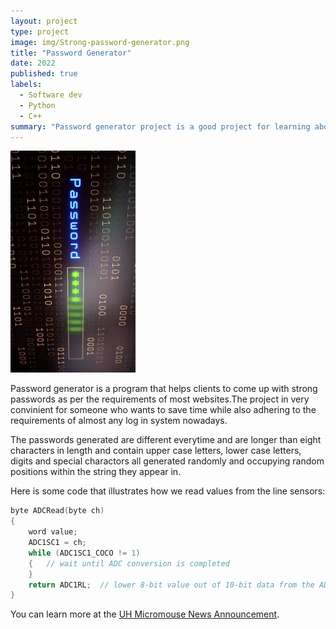 ```yaml
---
layout: project
type: project
image: img/Strong-password-generator.png
title: "Password Generator"
date: 2022
published: true
labels:
  - Software dev
  - Python
  - C++
summary: "Password generator project is a good project for learning about the random module and regular expressions in python and elsewhere."
---
```


<div class="text-center p-4">
  <img width="200px" src="../img/Strong-password-generator.png" class="img-thumbnail" >
</div>

Password generator is a program that helps clients to come up with strong passwords as per the requirements of most websites.The project in very convinient for someone who wants to save time while also adhering to the requirements of almost any log in system nowadays.


The passwords generated are different everytime and are longer than eight characters in length and contain upper case letters, lower case letters, digits and special charactors all generated randomly and occupying random positions within the string they appear in.

Here is some code that illustrates how we read values from the line sensors:

```cpp
byte ADCRead(byte ch)
{
    word value;
    ADC1SC1 = ch;
    while (ADC1SC1_COCO != 1)
    {   // wait until ADC conversion is completed   
    }
    return ADC1RL;  // lower 8-bit value out of 10-bit data from the ADC
}
```

You can learn more at the [UH Micromouse News Announcement](https://manoa.hawaii.edu/news/article.php?aId=2857).
